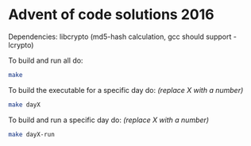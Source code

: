 
Advent of code solutions 2016
===

Dependencies: libcrypto (md5-hash calculation, gcc should support -lcrypto)

To build and run all do:
```bash
make
```

To build the executable for a specific day do: *(replace X with a number)*
```bash
make dayX
```

To build and run a specific day do: *(replace X with a number)*
```bash
make dayX-run
```

